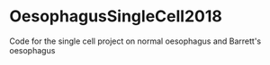 # OesophagusSingleCell2018
Code for the single cell project on normal oesophagus and Barrett's oesophagus
